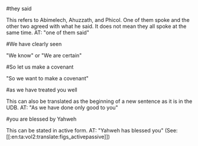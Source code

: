#they said

This refers to Abimelech, Ahuzzath, and Phicol. One of them spoke and the other two agreed with what he said. It does not mean they all spoke at the same time. AT: "one of them said"

#We have clearly seen

"We know" or "We are certain"

#So let us make a covenant

"So we want to make a covenant"

#as we have treated you well

This can also be translated as the beginning of a new sentence as it is in the UDB. AT: "As we have done only good to you"

#you are blessed by Yahweh

This can be stated in active form. AT: "Yahweh has blessed you" (See: [[:en:ta:vol2:translate:figs_activepassive]])